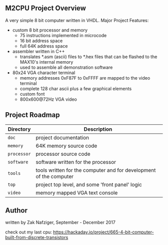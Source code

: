 ## M2CPU Project Overview

A very simple 8 bit computer written in VHDL. Major Project Features:

- custom 8 bit processor and memory
	- 75 instructions implemented in microcode 
	- 16 bit address space
	- full 64K address space
- assembler written in C++
	- translates *.asm (ascii) files to *.hex files that can be flashed to the 	MAX10's internal memory
	- used to assemble all demonstration software
- 80x24 VGA character terminal
	- memory addresses 0xF87F to 0xFFFF are mapped to the video terminal
	- complete 128 char ascii plus a few graphical elements
	- custom font
	- 800x600@72Hz VGA video

## Project Roadmap
|Directory|Description|
|---|---|
|`doc`|project documentation|
|`memory`|64K memory source code|
|`processor`|processor source code|
|`software`|software written for the processor|
|`tools`|tools written for the computer and for development of the computer|
|`top`|project top level, and some 'front panel' logic|
|`video`|memory mapped VGA text console|

## Author
written by Zak Nafziger, September - December 2017

check out my last cpu: https://hackaday.io/project/665-4-bit-computer-built-from-discrete-transistors


